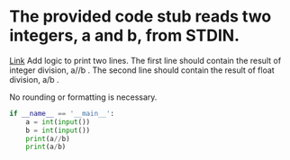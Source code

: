 # The provided code stub reads two integers, a and b, from STDIN.
[Link](https://www.hackerrank.com/challenges/python-division/problem?isFullScreen=true)
Add logic to print two lines. The first line should contain the result of integer division,  a//b . The second line should contain the result of float division,  a/b .<br>

No rounding or formatting is necessary.<br>

```python
if __name__ == '__main__':
    a = int(input())
    b = int(input())
    print(a//b)
    print(a/b)
```
